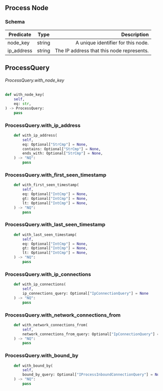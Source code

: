 ## Process Node

### Schema
| Predicate           | Type          | Description  |
| ------------------- |:-------------:| ------------:|
| node_key | string | A unique identifier for this node.
| ip_address | string | The IP address that this node represents.


## ProcessQuery

###### ProcessQuery.with_node_key
```python
def with_node_key(
    self,
    eq: str,
) -> ProcessQuery:
    pass
```


### ProcessQuery.with_ip_address
```python
    def with_ip_address(
        self,
        eq: Optional["StrCmp"] = None,
        contains: Optional["StrCmp"] = None,
        ends_with: Optional["StrCmp"] = None,
    ) -> "NQ":
        pass
```


### ProcessQuery.with_first_seen_timestamp
```python
    def with_first_seen_timestamp(
        self,
        eq: Optional["IntCmp"] = None,
        gt: Optional["IntCmp"] = None,
        lt: Optional["IntCmp"] = None,
    ) -> "NQ":
        pass
```


### ProcessQuery.with_last_seen_timestamp
```python
    def with_last_seen_timestamp(
        self,
        eq: Optional["IntCmp"] = None,
        gt: Optional["IntCmp"] = None,
        lt: Optional["IntCmp"] = None,
    ) -> "NQ":
        pass
```


### ProcessQuery.with_ip_connections
```python
    def with_ip_connections(
        self,
        ip_connections_query: Optional["IpConnectionQuery"] = None
    ) -> "NQ":
        pass
```

### ProcessQuery.with_network_connections_from
```python
    def with_network_connections_from(
        self,
        network_connections_from_query: Optional["IpConnectionQuery"] = None,
    ) -> "NQ":
        pass
```

### ProcessQuery.with_bound_by
```python
    def with_bound_by(
        self,
        bound_by_query: Optional["IProcessInboundConnectionQuery"] = None,
    ) -> "NQ":
        pass
```